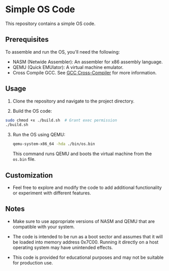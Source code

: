 
# Simple OS Code

This repository contains a simple OS code.

## Prerequisites

To assemble and run the OS, you'll need the following:

- NASM (Netwide Assembler): An assembler for x86 assembly language.
- QEMU (Quick EMUlator): A virtual machine emulator.
- Cross Compile GCC. See [GCC Cross-Compiler](https://wiki.osdev.org/GCC_Cross-Compiler) for more information.

## Usage

1. Clone the repository and navigate to the project directory.

2. Build the OS code:

```bash
sudo chmod +x ./build.sh  # Grant exec permission
./build.sh
```

3. Run the OS using QEMU:

   ```bash
   qemu-system-x86_64 -hda ./bin/os.bin
   ```

   This command runs QEMU and boots the virtual machine from the `os.bin` file.


## Customization

- Feel free to explore and modify the code to add additional functionality or experiment with different features.

## Notes

- Make sure to use appropriate versions of NASM and QEMU that are compatible with your system.

- The code is intended to be run as a boot sector and assumes that it will be loaded into memory address 0x7C00. Running it directly on a host operating system may have unintended effects.

- This code is provided for educational purposes and may not be suitable for production use.

```